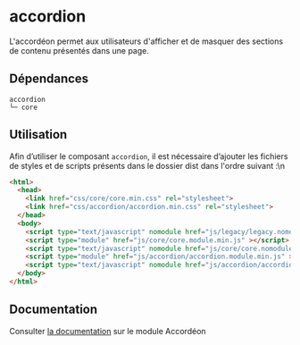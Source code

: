 # accordion

L'accordéon permet aux utilisateurs d'afficher et de masquer des sections de contenu présentés dans une page.

## Dépendances
```shell
accordion
└─ core
```

## Utilisation
Afin d’utiliser le composant `accordion`, il est nécessaire d’ajouter les fichiers de styles et de scripts présents dans le dossier dist dans l'ordre suivant :\n
```html
<html>
  <head>
    <link href="css/core/core.min.css" rel="stylesheet">
    <link href="css/accordion/accordion.min.css" rel="stylesheet">
  </head>
  <body>
    <script type="text/javascript" nomodule href="js/legacy/legacy.nomodule.min.js" ></script>
    <script type="module" href="js/core/core.module.min.js" ></script>
    <script type="text/javascript" nomodule href="js/core/core.nomodule.min.js" ></script>
    <script type="module" href="js/accordion/accordion.module.min.js" ></script>
    <script type="text/javascript" nomodule href="js/accordion/accordion.nomodule.min.js" ></script>
  </body>
</html>
```

## Documentation

Consulter [la documentation](https://www.systeme-de-design.gouv.fr/elements-d-interface/composants/accordeon) sur le module Accordéon